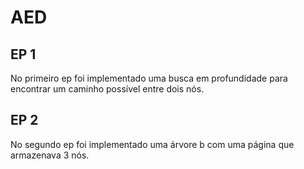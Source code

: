 # AED
## EP 1
No primeiro ep foi implementado uma busca em profundidade para encontrar um caminho possível entre dois nós.

## EP 2
No segundo ep foi implementado uma árvore b com uma página que armazenava 3 nós.
